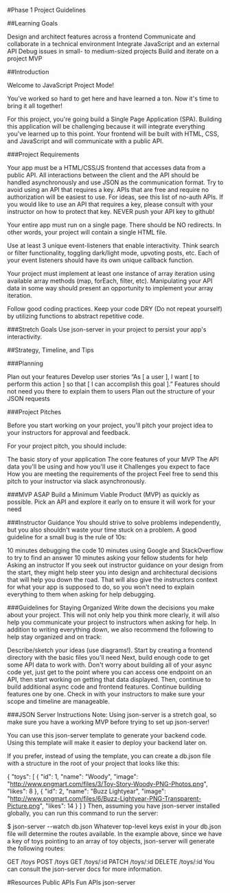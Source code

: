 #Phase 1 Project Guidelines

##Learning Goals

Design and architect features across a frontend
Communicate and collaborate in a technical environment
Integrate JavaScript and an external API
Debug issues in small- to medium-sized projects
Build and iterate on a project MVP

##Introduction

Welcome to JavaScript Project Mode!

You’ve worked so hard to get here and have learned a ton. Now it's time to bring it all together!

For this project, you're going build a Single Page Application (SPA). Building this application will be challenging because it will integrate everything you've learned up to this point. Your frontend will be built with HTML, CSS, and JavaScript and will communicate with a public API.

###Project Requirements

Your app must be a HTML/CSS/JS frontend that accesses data from a public API. All interactions between the client and the API should be handled asynchronously and use JSON as the communication format. Try to avoid using an API that requires a key. APIs that are free and require no authorization will be easiest to use. For ideas, see this list of no-auth APIs. If you would like to use an API that requires a key, please consult with your instructor on how to protect that key. NEVER push your API key to github!

Your entire app must run on a single page. There should be NO redirects. In other words, your project will contain a single HTML file.

Use at least 3 unique event-listeners that enable interactivity. Think search or filter functionality, toggling dark/light mode, upvoting posts, etc. Each of your event listeners should have its own unique callback function.

Your project must implement at least one instance of array iteration using available array methods (map, forEach, filter, etc). Manipulating your API data in some way should present an opportunity to implement your array iteration.

Follow good coding practices. Keep your code DRY (Do not repeat yourself) by utilizing functions to abstract repetitive code.

###Stretch Goals
Use json-server in your project to persist your app's interactivity.

##Strategy, Timeline, and Tips

###Planning

Plan out your features
Develop user stories
“As [ a user ], I want [ to perform this action ] so that [ I can accomplish this goal ].”
Features should not need you there to explain them to users
Plan out the structure of your JSON requests

###Project Pitches

Before you start working on your project, you'll pitch your project idea to your instructors for approval and feedback.

For your project pitch, you should include:

The basic story of your application
The core features of your MVP
The API data you'll be using and how you'll use it
Challenges you expect to face
How you are meeting the requirements of the project
Feel free to send this pitch to your instructor via slack asynchronously.

###MVP ASAP
Build a Minimum Viable Product (MVP) as quickly as possible.
Pick an API and explore it early on to ensure it will work for your need

###Instructor Guidance
You should strive to solve problems independently, but you also shouldn't waste your time stuck on a problem. A good guideline for a small bug is the rule of 10s:

10 minutes debugging the code
10 minutes using Google and StackOverflow to try to find an answer
10 minutes asking your fellow students for help
Asking an instructor
If you seek out instructor guidance on your design from the start, they might help steer you into design and architectural decisions that will help you down the road. That will also give the instructors context for what your app is supposed to do, so you won't need to explain everything to them when asking for help debugging.

###Guidelines for Staying Organized
Write down the decisions you make about your project. This will not only help you think more clearly, it will also help you communicate your project to instructors when asking for help. In addition to writing everything down, we also recommend the following to help stay organized and on track:

Describe/sketch your ideas (use diagrams!).
Start by creating a frontend directory with the basic files you'll need
Next, build enough code to get some API data to work with. Don't worry about building all of your async code yet, just get to the point where you can access one endpoint on an API, then start working on getting that data displayed.
Then, continue to build additional async code and frontend features.
Continue building features one by one.
Check in with your instructors to make sure your scope and timeline are manageable.

###JSON Server Instructions
Note: Using json-server is a stretch goal, so make sure you have a working MVP before trying to set up json-server!

You can use this json-server template to generate your backend code. Using this template will make it easier to deploy your backend later on.

If you prefer, instead of using the template, you can create a db.json file with a structure in the root of your project that looks like this:

{
  "toys": [
    {
      "id": 1,
      "name": "Woody",
      "image": "http://www.pngmart.com/files/3/Toy-Story-Woody-PNG-Photos.png",
      "likes": 8
    },
    {
      "id": 2,
      "name": "Buzz Lightyear",
      "image": "http://www.pngmart.com/files/6/Buzz-Lightyear-PNG-Transparent-Picture.png",
      "likes": 14
    }
  ]
}
Then, assuming you have json-server installed globally, you can run this command to run the server:

$ json-server --watch db.json
Whatever top-level keys exist in your db.json file will determine the routes available. In the example above, since we have a key of toys pointing to an array of toy objects, json-server will generate the following routes:

GET /toys
POST /toys
GET /toys/:id
PATCH /toys/:id
DELETE /toys/:id
You can consult the json-server docs for more information.

#Resources
Public APIs
Fun APIs
json-server